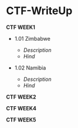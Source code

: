 # CTF-WriteUp

**CTF WEEK1** 
- 1.01 Zimbabwe 
   - *Description* 
   - *Hind*
   
- 1.02 Namibia 
   - *Description* 
   - *Hind*

**CTF WEEK2**
  
**CTF WEEK4**
  
**CTF WEEK5**
